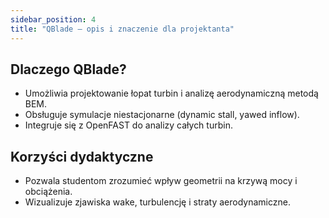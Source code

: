 ```yaml
---
sidebar_position: 4
title: "QBlade – opis i znaczenie dla projektanta"
---
```


## Dlaczego QBlade?

- Umożliwia projektowanie łopat turbin i analizę aerodynamiczną metodą BEM.
- Obsługuje symulacje niestacjonarne (dynamic stall, yawed inflow).
- Integruje się z OpenFAST do analizy całych turbin.

## Korzyści dydaktyczne

- Pozwala studentom zrozumieć wpływ geometrii na krzywą mocy i obciążenia.
- Wizualizuje zjawiska wake, turbulencję i straty aerodynamiczne.

